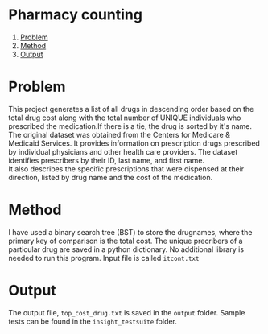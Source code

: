 # Pharmacy counting  
1. [Problem](README.md#problem)
2. [Method](README.md#method)
3. [Output](README.md#output)

# Problem

This project generates a list of all drugs in descending order based on the total drug cost 
along with the total number of UNIQUE individuals who prescribed the medication.If there is a tie, 
the drug is sorted by it's name. The original dataset was obtained from the Centers for Medicare 
& Medicaid Services. It provides information on prescription drugs prescribed by individual 
physicians and other health care providers. The dataset identifies prescribers by their ID, last name, and first name.  
It also describes the specific prescriptions that were dispensed at their direction, listed by 
drug name and the cost of the medication. 



# Method

I have used a binary search tree (BST) to store the drugnames, where the primary key of comparison is 
the total cost. The unique precribers of a particular drug are saved in a python dictionary. 
No additional library is needed to run this program. Input file is called `itcont.txt`

# Output 

The output file, `top_cost_drug.txt` is saved in the `output` folder. Sample tests can be found in the 
`insight_testsuite` folder.




